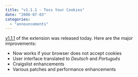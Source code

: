 ```yaml
---
title: "v1.1.1 - Toss Your Cookies"
date: "2008-07-03"
categories: 
  - "announcements"
---
```


[v1.1.1](http://www.surfcanyon.com/search/versions.jsp) of the extension was released today. Here are the major improvements:

- Now works if your browser does not accept cookies
- User interface translated to _Deutsch_ and _Português_
- Craigslist enhancements
- Various patches and performance enhancements
